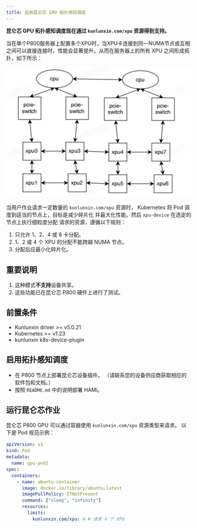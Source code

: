 ```yaml
---
title: 启用昆仑芯 GPU 拓扑感知调度
---
```


**昆仑芯 GPU 拓扑感知调度现在通过 `kunlunxin.com/xpu` 资源得到支持。**

当在单个P800服务器上配置多个XPU时，当XPU卡连接到同一NUMA节点或互相之间可以直接连接时，性能会显著提升。从而在服务器上的所有 XPU 之间形成拓扑，如下所示：

![img](../../resources/kunlunxin_topo.jpg)

当用户作业请求一定数量的 `kunlunxin.com/xpu` 资源时，
Kubernetes 将 Pod 调度到适当的节点上，目标是减少碎片化
并最大化性能。然后 `xpu-device` 在选定的节点上执行细粒度分配
请求的资源，遵循以下规则：

1. 只允许 1、2、4 或 8 卡分配。  
2. 1、2 或 4 个 XPU 的分配不能跨越 NUMA 节点。  
3. 分配后应最小化碎片化。

## 重要说明

1. 这种模式**不支持**设备共享。  
2. 这些功能已在昆仑芯 P800 硬件上进行了测试。

## 前置条件

* Kunlunxin driver >= v5.0.21
* Kubernetes >= v1.23
* kunlunxin k8s-device-plugin

## 启用拓扑感知调度

- 在 P800 节点上部署昆仑芯设备插件。
  （请联系您的设备供应商获取相应的软件包和文档。）  
- 按照 `README.md` 中的说明部署 HAMi。

## 运行昆仑芯作业

昆仑芯 P800 GPU 可以通过容器使用 `kunlunxin.com/xpu` 资源类型来请求。
以下是 Pod 规范示例：

```yaml
apiVersion: v1
kind: Pod
metadata:
  name: gpu-pod1
spec:
  containers:
    - name: ubuntu-container
      image: docker.io/library/ubuntu:latest
      imagePullPolicy: IfNotPresent
      command: ["sleep", "infinity"]
      resources:
        limits:
          kunlunxin.com/xpu: 4 # 请求 4 个 XPU
```